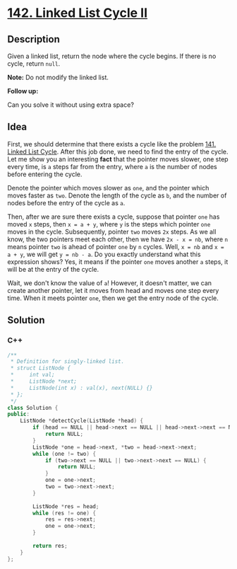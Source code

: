 # [142. Linked List Cycle II](https://leetcode.com/problems/linked-list-cycle-ii/description/)

## Description

Given a linked list, return the node where the cycle begins. If there is no cycle, return `null`.

**Note:** Do not modify the linked list.

**Follow up:**

Can you solve it without using extra space?

## Idea

First, we should determine that there exists a cycle like the problem [141. Linked List Cycle](http://leanote.com/blog/post/5b0215bbab644119e300029a). After this job done, we need to find the entry of the cycle. Let me show you an interesting **fact** that the pointer moves slower, one step every time, is `a` steps far from the entry, where `a` is the number of nodes before entering the cycle.

Denote the pointer which moves slower as `one`, and the pointer which moves faster as `two`. Denote the length of the cycle as `b`, and the number of nodes before the entry of the cycle as `a`.

Then, after we are sure there exists a cycle, suppose that pointer `one` has moved `x` steps, then `x = a + y`, where `y` is the steps which pointer `one` moves in the cycle. Subsequently, pointer `two` moves `2x` steps. As we all know, the two pointers meet each other, then we have `2x - x = nb`, where `n` means pointer `two` is ahead of pointer `one` by `n` cycles. Well, `x = nb` and `x = a + y`, we will get `y = nb - a`. Do you exactly understand what this expression shows? Yes, it means if the pointer `one` moves another `a` steps, it will be at the entry of the cycle.

Wait, we don't know the value of `a`! However, it doesn't matter, we can create another pointer, let it moves from head and moves one step every time. When it meets pointer `one`, then we get the entry node of the cycle.

## Solution

### C++

```cpp
/**
 * Definition for singly-linked list.
 * struct ListNode {
 *     int val;
 *     ListNode *next;
 *     ListNode(int x) : val(x), next(NULL) {}
 * };
 */
class Solution {
public:
    ListNode *detectCycle(ListNode *head) {
        if (head == NULL || head->next == NULL || head->next->next == NULL) {
            return NULL;
        }
        ListNode *one = head->next, *two = head->next->next;
        while (one != two) {
            if (two->next == NULL || two->next->next == NULL) {
                return NULL;
            }
            one = one->next;
            two = two->next->next;
        }
        
        ListNode *res = head;
        while (res != one) {
            res = res->next;
            one = one->next;
        }
        
        return res;
    }
};
```
